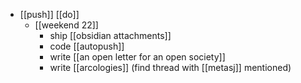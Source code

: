 - [[push]] [[do]]
	- [[weekend 22]]
		- ship [[obsidian attachments]]
		- code [[autopush]]
		- write [[an open letter for an open society]]
		- write [[arcologies]] (find thread with [[metasj]] mentioned)
